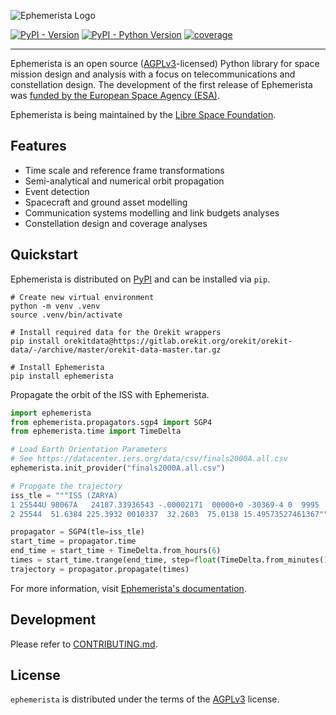 ![Ephemerista Logo](docs/logo.webp)

[![PyPI - Version](https://img.shields.io/pypi/v/ephemerista.svg)](https://pypi.org/project/ephemerista)
[![PyPI - Python Version](https://img.shields.io/pypi/pyversions/ephemerista.svg)](https://pypi.org/project/ephemerista)
[![coverage](https://gitlab.com/librespacefoundation/ephemerista/ephemerista-simulator/badges/main/coverage.svg?job=coverage)](https://librespacefoundation.gitlab.io/ephemerista/ephemerista-simulator/coverage)

---

<!-- start introduction -->

Ephemerista is an open source ([AGPLv3]-licensed) Python library for space mission design and analysis with a focus on telecommunications and constellation design.
The development of the first release of Ephemerista was [funded by the European Space Agency (ESA)][esa].

Ephemerista is being maintained by the [Libre Space Foundation][lsf].

[AGPLv3]: https://choosealicense.com/licenses/agpl-3.0/
[lsf]: https://libre.space
[esa]: https://connectivity.esa.int/projects/ossmisi

<!-- end introduction -->

## Features

<!-- start features -->

- Time scale and reference frame transformations
- Semi-analytical and numerical orbit propagation
- Event detection
- Spacecraft and ground asset modelling
- Communication systems modelling and link budgets analyses
- Constellation design and coverage analyses

<!-- end features -->

## Quickstart

<!-- start quickstart -->

Ephemerista is distributed on [PyPI] and can be installed via `pip`.

```shell
# Create new virtual environment
python -m venv .venv
source .venv/bin/activate

# Install required data for the Orekit wrappers
pip install orekitdata@https://gitlab.orekit.org/orekit/orekit-data/-/archive/master/orekit-data-master.tar.gz

# Install Ephemerista
pip install ephemerista
```

Propagate the orbit of the ISS with Ephemerista.

```python
import ephemerista
from ephemerista.propagators.sgp4 import SGP4
from ephemerista.time import TimeDelta

# Load Earth Orientation Parameters
# See https://datacenter.iers.org/data/csv/finals2000A.all.csv
ephemerista.init_provider("finals2000A.all.csv")

# Propgate the trajectory
iss_tle = """ISS (ZARYA)
1 25544U 98067A   24187.33936543 -.00002171  00000+0 -30369-4 0  9995
2 25544  51.6384 225.3932 0010337  32.2603  75.0138 15.49573527461367"""

propagator = SGP4(tle=iss_tle)
start_time = propagator.time
end_time = start_time + TimeDelta.from_hours(6)
times = start_time.trange(end_time, step=float(TimeDelta.from_minutes(1)))
trajectory = propagator.propagate(times)
```

[PyPI]: https://pypi.org/project/ephemerista/

<!-- end quickstart -->

For more information, visit [Ephemerista's documentation][docs].

[docs]: https://docs.ephemerista.space

## Development

Please refer to [CONTRIBUTING.md](https://gitlab.com/librespacefoundation/ossmisi/ossmisi-simulator/-/blob/main/CONTRIBUTING.md).

## License

`ephemerista` is distributed under the terms of the [AGPLv3](https://spdx.org/licenses/AGPL-3.0-or-later.html) license.
